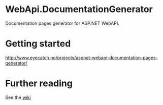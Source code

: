 WebApi.DocumentationGenerator
=============================

Documentation pages generator for ASP.NET WebAPI.

# Getting started
http://www.eyecatch.no/projects/aspnet-webapi-documentation-pages-generator/

# Further reading
See the [wiki](https://github.com/azzlack/WebApi.DocumentationGenerator/wiki)
